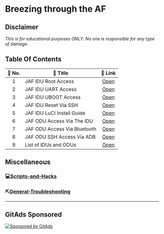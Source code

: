 # Breezing through the AF

## Disclaimer

*This is for educational purposes ONLY. No one is responsible for any type of damage.*

## Table Of Contents

| 🔢 No. | 📄 Title                     |                      🔗 Link                       |
| :----: | ---------------------------- | :------------------------------------------------: |
|   1    | JAF IDU Root Access          |    [Open](instructions/JAF-IDU-Root-Access.md)     |
|   2    | JAF IDU UART Access          |    [Open](instructions/JAF-IDU-UART-Access.md)     |
|   3    | JAF IDU UBOOT Access         |    [Open](instructions/JAF-IDU-UBOOT-Access.md)    |
|   4    | JAF IDU Reset Via SSH        |   [Open](instructions/JAF-IDU-Reset-Via-SSH.md)    |
|   5    | JAF IDU LuCI Install Guide   | [Open](instructions/JAF-IDU-LuCI-Install-Guide.md) |
|   6    | JAF ODU Access Via The IDU   | [Open](instructions/JAF-ODU-Access-Via-The-IDU.md) |
|   7    | JAF ODU Access Via Bluetooth |      [Open](JAF-ODU-Access-Via-Bluetooth.md)       |
|   8    | JAF ODU SSH Access Via ADB   | [Open](instructions/JAF-ODU-SSH-Access-Via-ADB.md) |
|   9    | List of IDUs and ODUs        |  [Open](instructions/List-OF-IDU's-and-ODU's.md)   |

## Miscellaneous
### 💻[Scripts-and-Hacks](Scripts-and-Hacks.md) 

### ⛏️[General-Troubleshooting](General-Troubleshooting.md)




---
## GitAds Sponsored
[![Sponsored by GitAds](https://gitads.dev/v1/ad-serve?source=jfc-group/af-customisation@github)](https://gitads.dev/v1/ad-track?source=jfc-group/af-customisation@github)
